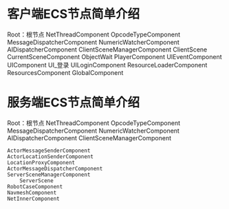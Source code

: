 # 客户端ECS节点简单介绍
Root：根节点
    NetThreadComponent
    OpcodeTypeComponent
    MessageDispatcherComponent
    NumericWatcherComponent
    AIDispatcherComponent
    ClientSceneManagerComponent
        ClientScene
            CurrentSceneComponent
            ObjectWait
            PlayerComponent
            UIEventComponent
            UIComponent
                UI_登录
                    UILoginComponent
            ResourceLoaderComponent
    ResourcesComponent
    GlobalComponent


# 服务端ECS节点简单介绍
Root：根节点
    NetThreadComponent
    OpcodeTypeComponent
    MessageDispatcherComponent
    NumericWatcherComponent
    AIDispatcherComponent
    ClientSceneManagerComponent

    ActorMessageSenderComponent
    ActorLocationSenderComponent
    LocationProxyComponent
    ActorMessageDispatcherComponent
    ServerSceneManagerComponent
        ServerScene
    RobotCaseComponent
    NavmeshComponent
    NetInnerComponent
